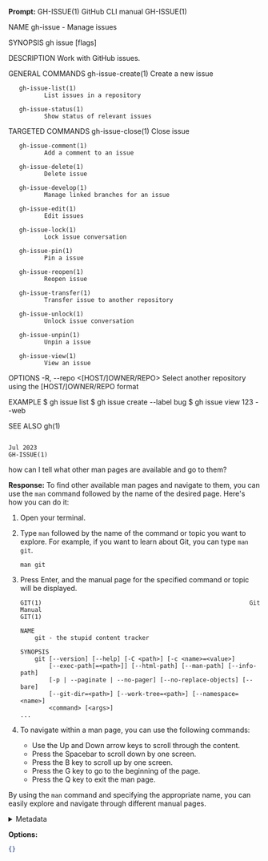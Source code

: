 **Prompt:**
GH-ISSUE(1)                                                                                                                     GitHub CLI manual                                                                                                                     GH-ISSUE(1)

NAME
       gh-issue - Manage issues

SYNOPSIS
       gh issue <command> [flags]

DESCRIPTION
       Work with GitHub issues.

GENERAL COMMANDS
       gh-issue-create(1)
              Create a new issue

       gh-issue-list(1)
              List issues in a repository

       gh-issue-status(1)
              Show status of relevant issues

TARGETED COMMANDS
       gh-issue-close(1)
              Close issue

       gh-issue-comment(1)
              Add a comment to an issue

       gh-issue-delete(1)
              Delete issue

       gh-issue-develop(1)
              Manage linked branches for an issue

       gh-issue-edit(1)
              Edit issues

       gh-issue-lock(1)
              Lock issue conversation

       gh-issue-pin(1)
              Pin a issue

       gh-issue-reopen(1)
              Reopen issue

       gh-issue-transfer(1)
              Transfer issue to another repository

       gh-issue-unlock(1)
              Unlock issue conversation

       gh-issue-unpin(1)
              Unpin a issue

       gh-issue-view(1)
              View an issue

OPTIONS
       -R, --repo <[HOST/]OWNER/REPO>
              Select another repository using the [HOST/]OWNER/REPO format

EXAMPLE
              $ gh issue list
              $ gh issue create --label bug
              $ gh issue view 123 --web

SEE ALSO
       gh(1)

                                                                                                                                     Jul 2023                                                                                                                         GH-ISSUE(1)
 how can I tell what other man pages are available and go to them?

**Response:**
To find other available man pages and navigate to them, you can use the `man` command followed by the name of the desired page. Here's how you can do it:

1. Open your terminal.
2. Type `man` followed by the name of the command or topic you want to explore. For example, if you want to learn about Git, you can type `man git`.

   ```
   man git
   ```

3. Press Enter, and the manual page for the specified command or topic will be displayed.

   ```
   GIT(1)                                                          Git Manual                                                          GIT(1)

   NAME
       git - the stupid content tracker

   SYNOPSIS
       git [--version] [--help] [-C <path>] [-c <name>=<value>]
           [--exec-path[=<path>]] [--html-path] [--man-path] [--info-path]
           [-p | --paginate | --no-pager] [--no-replace-objects] [--bare]
           [--git-dir=<path>] [--work-tree=<path>] [--namespace=<name>]
           <command> [<args>]
   ...
   ```

4. To navigate within a man page, you can use the following commands:
   - Use the Up and Down arrow keys to scroll through the content.
   - Press the Spacebar to scroll down by one screen.
   - Press the B key to scroll up by one screen.
   - Press the G key to go to the beginning of the page.
   - Press the Q key to exit the man page.

By using the `man` command and specifying the appropriate name, you can easily explore and navigate through different manual pages.

<details><summary>Metadata</summary>

- Duration: 16122 ms
- Datetime: 2023-08-24T10:54:41.484246
- Model: gpt-3.5-turbo-0613

</details>

**Options:**
```json
{}
```

